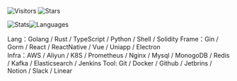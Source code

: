 <!-- Badge -->
![Visitors](https://visitor-badge.laobi.icu/badge?page_id=CcccFz.spiders&left_text=Visitors)
![Stars](https://img.shields.io/github/stars/CcccFz?label=Stars)

<!-- Stats -->
![Stats](https://github-readme-stats.vercel.app/api?username=CcccFz&hide_title=false&hide_border=true&show_icons=false&include_all_commits=true&count_private=true&line_height=20&theme=dracula)![Languages](https://github-readme-stats.vercel.app/api/top-langs/?username=CcccFz&hide_title=false&hide_border=true&layout=compact&theme=dracula)

Lang：Golang / Rust / TypeScript / Python / Shell / Solidity
Frame：Gin / Gorm / React / ReactNative / Vue / Uniapp / Electron  
Infra：AWS / Aliyun / K8S / Prometheus / Nginx / Mysql / MonogoDB / Redis / Kafka / Elasticsearch / Jenkins
Tool: Git / Docker / Github / Jetbrins / Notion / Slack / Linear
